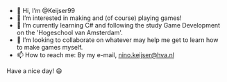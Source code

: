 - 👋 Hi, I’m @Keijser99
- 👀 I’m interested in making and (of course) playing games!
- 🌱 I’m currently learning C# and following the study Game Development on the 'Hogeschool van Amsterdam'.
- 💞️ I’m looking to collaborate on whatever may help me get to learn how to make games myself.
- 📫 How to reach me: By my e-mail, nino.keijser@hva.nl

Have a nice day! :smile:
